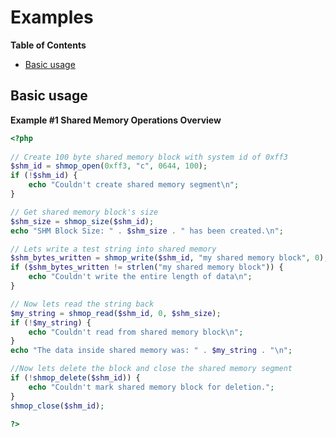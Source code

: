 Examples
========

**Table of Contents**

-   [Basic usage](/shmop/examples.html#Basic%20usage)

Basic usage
-----------

**Example \#1 Shared Memory Operations Overview**

``` php
<?php
   
// Create 100 byte shared memory block with system id of 0xff3
$shm_id = shmop_open(0xff3, "c", 0644, 100);
if (!$shm_id) {
    echo "Couldn't create shared memory segment\n";
}

// Get shared memory block's size
$shm_size = shmop_size($shm_id);
echo "SHM Block Size: " . $shm_size . " has been created.\n";

// Lets write a test string into shared memory
$shm_bytes_written = shmop_write($shm_id, "my shared memory block", 0);
if ($shm_bytes_written != strlen("my shared memory block")) {
    echo "Couldn't write the entire length of data\n";
}

// Now lets read the string back
$my_string = shmop_read($shm_id, 0, $shm_size);
if (!$my_string) {
    echo "Couldn't read from shared memory block\n";
}
echo "The data inside shared memory was: " . $my_string . "\n";

//Now lets delete the block and close the shared memory segment
if (!shmop_delete($shm_id)) {
    echo "Couldn't mark shared memory block for deletion.";
}
shmop_close($shm_id);
   
?>
```
